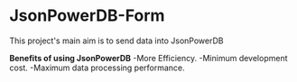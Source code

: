 # JsonPowerDB-Form
This project's main aim is to send data into JsonPowerDB

**Benefits of using JsonPowerDB**
-More Efficiency.
-Minimum development cost.
-Maximum data processing performance.
